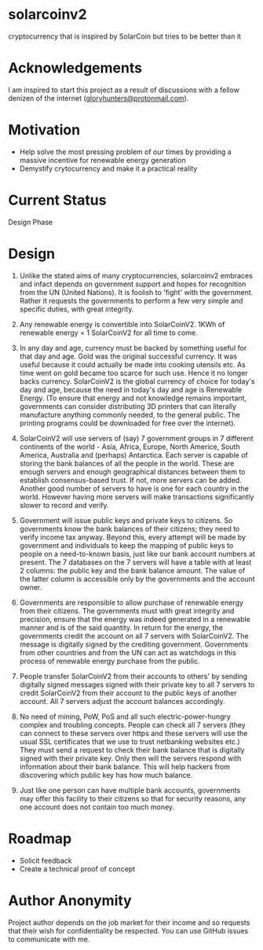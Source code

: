 # solarcoinv2
cryptocurrency that is inspired by SolarCoin but tries to be better than it

# Acknowledgements

I am inspired to start this project as a result of discussions with a fellow denizen of the internet (gloryhunters@protonmail.com).

# Motivation
- Help solve the most pressing problem of our times by providing a massive incentive for renewable energy generation
- Demystify crytocurrency and make it a practical reality

# Current Status

Design Phase

# Design

1. Unlike the stated aims of many cryptocurrencies, solarcoinv2 embraces and infact depends on government support and hopes for recognition from the UN (United Nations). It is foolish to 'fight' with the government. Rather it requests the governments to perform a few very simple and specific duties, with great integrity.

2. Any renewable energy is convertible into SolarCoinV2. 1KWh of renewable energy = 1 SolarCoinV2 for all time to come.

3. In any day and age, currency must be backed by something useful for that day and age. Gold was the original successful currency. It was useful because it could actually be made into cooking utensils etc. As time went on gold became too scarce for such use. Hence it no longer backs currency. SolarCoinV2 is the global currency of choice for today's day and age, because the need in today's day and age is Renewable Energy. (To ensure that energy and not knowledge remains important, governments can consider distributing 3D printers that can literally manufacture anything commonly needed, to the general public. The printing programs could be downloaded for free over the internet).

4. SolarCoinV2 will use servers of (say) 7 government groups in 7 different continents of the world - Asia, Africa, Europe, North Americe, South America, Australia and (perhaps) Antarctica. Each server is capable of storing the bank balances of all the people in the world. These are enough servers and enough geographical distances between them to establish consensus-based trust. If not, more servers can be added. Another good number of servers to have is one for each country in the world. However having more servers will make transactions significantly slower to record and verify.

5. Government will issue public keys and private keys to citizens. So governments know the bank balances of their citizens; they need to verify income tax anyway. Beyond this, every attempt will be made by government and individuals to keep the mapping of public keys to people on a need-to-known basis, just like our bank account numbers at present. The 7 databases on the 7 servers will have a table with at least 2 columns: the public key and the bank balance amount. The value of the latter column is accessible only by the governments and the account owner.

6. Governments are responsible to allow purchase of renewable energy from their citizens. The governments must with great integrity and precision, ensure that the energy was indeed generated in a renewable manner and is of the said quantity. In return for the energy, the governments credit the account on all 7 servers with SolarCoinV2. The message is digitally signed by the crediting government. Governments from other countries and from the UN can act as watchdogs in this process of renewable energy purchase from the public.

7. People transfer SolarCoinV2 from their accounts to others' by sending digitally signed messages signed with their private key to all 7 servers to credit SolarCoinV2 from their account to the public keys of another account. All 7 servers adjust the account balances accordingly.

8. No need of mining, PoW, PoS and all such electric-power-hungry complex and troubling concepts. People can check all 7 servers (they can connect to these servers over https and these servers will use the usual SSL certificates that we use to trust netbanking websites etc.)  They must send a request to check their bank balance that is digitally signed with their private key. Only then will the servers respond with information about their bank balance. This will help hackers from discovering which public key has how much balance. 

9. Just like one person can have multiple bank accounts, governments may offer this facility to their citizens so that for security reasons, any one account does not contain too much money.

# Roadmap

- Solicit feedback
- Create a technical proof of concept

# Author Anonymity

Project author depends on the job market for their income and so requests that their wish for confidentiality be respected. You can use GitHub issues to communicate with me.

